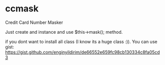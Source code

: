 # ccmask
Credit Card Number Masker

Just create and instance and use $this->mask(); method.

if you dont want to install all class (I know its a huge class :)). 
You can use gist: https://gist.github.com/enginyildirim/de66552e659fc98cb130334c8fa05cd3
